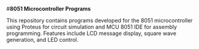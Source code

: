 #**8051 Microcontroller Programs**

This repository contains programs developed for the 8051 microcontroller using Proteus for circuit simulation and MCU 8051 IDE for assembly programming. Features include LCD message display, square wave generation, and LED control.
